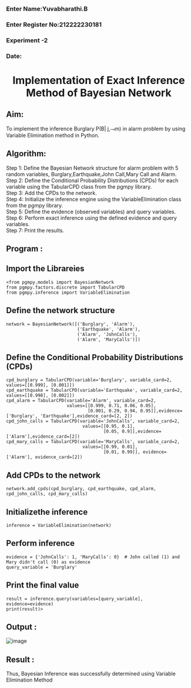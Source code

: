 <H3>Enter Name:Yuvabharathi.B
<H3>Enter Register No:212222230181
<H3>Experiment -2
<H3>Date:
<h1 align =center>Implementation of Exact Inference Method of Bayesian Network</h1>

## Aim:
To implement the inference Burglary P(B| j,⥗m) in alarm problem by using Variable Elimination method in Python.

## Algorithm:

Step 1: Define the Bayesian Network structure for alarm problem with 5 random variables, Burglary,Earthquake,John Call,Mary Call and Alarm.<br>
Step 2: Define the Conditional Probability Distributions (CPDs) for each variable using the TabularCPD class from the pgmpy library.<br>
Step 3: Add the CPDs to the network.<br>
Step 4: Initialize the inference engine using the VariableElimination class from the pgmpy library.<br>
Step 5: Define the evidence (observed variables) and query variables.<br>
Step 6: Perform exact inference using the defined evidence and query variables.<br>
Step 7: Print the results.<br>

## Program :
## Import the Librareies
```
<from pgmpy.models import BayesianNetwork
from pgmpy.factors.discrete import TabularCPD
from pgmpy.inference import VariableElimination
```
## Define the network structure
```
network = BayesianNetwork([('Burglary', 'Alarm'),
                           ('Earthquake', 'Alarm'),
                           ('Alarm', 'JohnCalls'),
                           ('Alarm', 'MaryCalls')])
```
## Define the Conditional Probability Distributions (CPDs)
```
cpd_burglary = TabularCPD(variable='Burglary', variable_card=2, values=[[0.999], [0.001]])
cpd_earthquake = TabularCPD(variable='Earthquake', variable_card=2, values=[[0.998], [0.002]])
cpd_alarm = TabularCPD(variable='Alarm', variable_card=2,
                       values=[[0.999, 0.71, 0.06, 0.05],
                               [0.001, 0.29, 0.94, 0.95]],evidence=['Burglary', 'Earthquake'],evidence_card=[2, 2])
cpd_john_calls = TabularCPD(variable='JohnCalls', variable_card=2,
                             values=[[0.95, 0.1],
                                     [0.05, 0.9]],evidence=['Alarm'],evidence_card=[2])
cpd_mary_calls = TabularCPD(variable='MaryCalls', variable_card=2,
                             values=[[0.99, 0.01],
                                     [0.01, 0.99]], evidence=['Alarm'], evidence_card=[2])
```
## Add CPDs to the network
```
network.add_cpds(cpd_burglary, cpd_earthquake, cpd_alarm, cpd_john_calls, cpd_mary_calls)
```
## Initializethe inference
```
inference = VariableElimination(network)
```
## Perform inference
```
evidence = {'JohnCalls': 1, 'MaryCalls': 0}  # John called (1) and Mary didn't call (0) as evidence
query_variable = 'Burglary'
```
## Print the final value
```
result = inference.query(variables=[query_variable], evidence=evidence)
print(result)>
```



## Output :
![image](https://github.com/swathi22003343/Ex2---AAI/assets/120440439/8c5c7a3b-ae78-4efb-b172-3f039abdc3fb)


## Result :
Thus, Bayesian Inference was successfully determined using Variable Elimination Method
